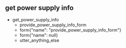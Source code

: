 ## get power supply info
* get_power_supply_info
  - provide_power_supply_info_form
  - form{"name": "provide_power_supply_info_form"}
  - form{"name": null}
  - utter_anything_else